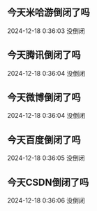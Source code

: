 ## 今天米哈游倒闭了吗

2024-12-18 0:36:03 没倒闭

## 今天腾讯倒闭了吗

2024-12-18 0:36:04 没倒闭

## 今天微博倒闭了吗

2024-12-18 0:36:04 没倒闭

## 今天百度倒闭了吗

2024-12-18 0:36:05 没倒闭

## 今天CSDN倒闭了吗

2024-12-18 0:36:06 没倒闭


